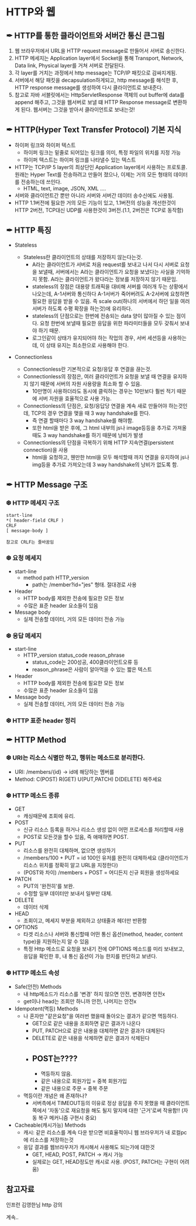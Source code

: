 # HTTP와 웹

## ✒︎ HTTP를 통한 클라이언트와 서버간 통신 큰그림
1. 웹 브라우저에서 URL을 HTTP request message로 만들어서 서버로 송신한다.
2. HTTP 메세지는 Application layer에서 Socket을 통해 Transport, Network, Data link, Physical layer를 거쳐 서버로 전달된다.
3. 각 layer를 거치는 과정에서 http message는 TCP/IP 패킷으로 감싸지게됨.
4. 서버에서 해당 패킷을 decapsulation하게되고, http message를 해석한 후, HTTP response message를 생성하여 다시 클라이언트로 보내준다.
5. 참고로 자바 서블릿에서는 HttpServletResponse 객체의 out buffer에 data를 append 해주고, 그것을 웹서버로 보낼 떄 HTTP Response message로 변환하게 된다. 웹서버는 그것을 받아서 클라이언트로 보내는것!


## ✒︎ HTTP(Hyper Text Transfer Protocol) 기본 지식
- 하이퍼 링크와 하이퍼 텍스트
  - 하이퍼 링크는 밑줄로 되어있는 링크를 의미, 특정 파일의 위치를 지정 가능
  - 하이퍼 텍스트는 하이퍼 링크를 나타낼수 있는 텍스트
- HTTP는 TCP/IP 5 layer의 최상단인 Application layer에서 사용하는 프로토콜. 원래는 Hyper Text를 전송하려고 만들어 졌으나, 이제는 거의 모든 형태의 데이터를 전송하는데 쓰인다.
  - HTML, text, image, JSON, XML ....
- 서버와 클라이언트간 뿐만 아니라 서버와 서버간 데이터 송수신에도 사용됨.
- HTTP 1.1버전에 필요한 거의 모든 기능이 있고, 1.1버전의 성능을 개선한것이 HTTP 2버전, TCP대신 UDP를 사용한것이 3버전.(1.1, 2버전은 TCP로 동작함)

## ✒︎ HTTP 특징
- Stateless
  - Stateless란 클라이언트의 상태를 저장하지 않는다는것.
    - A라는 클라이언트가 서버로 처음 request를 보내고 나서 다시 서버로 요청을 보낼때, 서버에서는 A라는 클라이언트가 요청을 보냈다는 사실을 기억하지 못함. A라는 클라이언트가 왔다라는 정보를 저장하지 않기 때문임. 
    - stateless의 장점은 대용량 트래픽을 대비해 서버를 여러개 두는 상황에서 나오는데, A-1서버와 통신하다 A-1서버가 죽어버려도 A-2서버에 요청하면 필요한 응답을 받을 수 있음. 즉 scale out(하나의 서버에서 하던 일을 여러 서버가 하도록 수평 확장을 하는것)에 유리하다.
    - stateless의 단점으로는 한번에 전송되는 data 양이 많아질 수 있는 점이다. 요청 한번에 보낼때 필요한 응답을 위한 파라미터들을 모두 갖춰서 보내야 하기 때문.
    - 로그인같이 상태가 유지되어야 하는 작업의 경우, 서버 세션등을 사용하는데, 이 상태 유지는 최소한으로 사용해야 한다.

- Connectionless
  - Connectionless란 기본적으로 요청/응답 후 연결을 끊는것.
  - Connectionless의 장점은, 여러 클라이언트가 요청을 보낼 때 연결을 유지하지 않기 때문에 서버의 자원 사용량을 최소화 할 수 있음.
    - 10만명이 사용하더라도 동시에 클릭하는 경우는 10만보다 훨씬 적기 때문에 서버 자원을 효율적으로 사용 가능.
  - Connectionless의 단점은, 요청/응답당 연결을 계속 새로 만들어야 하는것인데, TCP의 경우 연결을 맺을 때 3 way handshake를 한다.
    - 즉 연결 할때마다 3 way handshake를 해야함.
    - 또한 html을 받은 후에, 그 html 내부의 js나 image등등을 추가로 가져올때도 3 way handshake를 하기 때문에 낭비가 발생
  - Connectionless의 단점을 극복하기 위해 HTTP 지속연결(persistent connection)을 사용
    - html을 요청하고, 웬만한 html을 모두 해석할때 까지 연결을 유지하여 js나 img등을 추가로 가져오는데 3 way handshake의 낭비가 없도록 함.

## ✒︎ HTTP Message 구조
### ❆ HTTP 메세지 구조
```
start-line 
*( header-field CRLF )  
CRLF  
[ message-body ]  

참고로 CRLF는 줄바꿈임
```


### ❆ 요청 메세지
- start-line
  - method path HTTP_version
    - path는 /member?id="jes" 형태. 절대경로 사용
- Header
  - HTTP body를 제외한 전송에 필요한 모든 정보 
  - 수많은 표준 header 요소들이 있음
- Message body
  - 실제 전송할 데이터, 거의 모든 데이터 전송 가능


### ❆ 응답 메세지 
- start-line
  - HTTP_version status_code reason_phrase
    - status_code는 200성공, 400클라이언트오류 등
    - reason_phrase은 사람이 알아먹을 수 있는 짧은 텍스트 
- Header
  - HTTP body를 제외한 전송에 필요한 모든 정보 
  - 수많은 표준 header 요소들이 있음
- Message body
  - 실제 전송할 데이터, 거의 모든 데이터 전송 가능

### ❆ HTTP 표준 header 정리


## ✒︎ HTTP Method
### ❆ URI는 리소스 식별만 하고, 행위는 메소드로 분리한다.
- URI: /members/{id}  -> id에 해당하는 멤버를
- Method: C(POST) R(GET) U(PUT,PATCH) D(DELETE) 해주세요 

### ❆ HTTP 메소드 종류
- GET
  - 캐싱때문에 조회에 유리.
- POST
  - 신규 리소스 등록을 하거나 리소스 생성 없이 어떤 프로세스를 처리할때 사용
  - POST로 모든것을 할수 있음, 즉 애매하면 POST.
- PUT
  - 리소스를 완전히 대체하며, 없으면 생성하기
  - /members/100 + PUT = id 100인 유저를 완전히 대체하세요 (클라이언트가 리소스 위치를 정확히 알고 URL을 지정한다)
  - (POST와 차이) /members + POST = 어디든지 신규 회원을 생성하세요
- PATCH
  - PUT의 '완전히'를 보완.
  - 수정할 일부 데이터만 보내서 일부만 대체.
- DELETE
  - 데이터 삭제
- HEAD
  - 조회이고, 메세지 부분을 제외하고 상태줄과 헤더만 반환함
- OPTIONS
  - 타겟 리소스나 서버와 통신할때 어떤 통신 옵션(method, header, content type)을 지원하는지 알 수 있음
  - 특정 Http 메소드로 요청을 보내기 전에 OPTIONS 메소드를 미리 보내보고, 응답을 확인한 후, 내 통신 옵션이 가능 한지를 판단하고 보낸다.


### ❆ HTTP 메소드 속성
- Safe(안전) Methods
  - 내 http메소드가 리소스를 '변경' 하지 않으면 안전, 변경하면 안전x
  - get이나 head는 조회만 하니까 안전, 나머지는 안전x
- Idempotent(멱등) Methods
  - 나 혼자만 "같은요청"을 여러번 했을때 돌아오는 결과가 같으면 멱등하다.
    - GET으로 같은 내용을 조회하면 같은 결과가 나온다
    - PUT, PATCH으로 같은 내용을 대체하면 같은 결과가 대체된다
    - DELETE로 같은 내용을 삭제하면 같은 결과가 삭제된다
    - ## POST는????
      - 멱등하지 않음.
      - 같은 내용으로 회원가입 = 중복 회원가입
      - 같은 내용으로 주문 = 중복 주문
  - 멱등이란 개념은 왜 존재하나?
    - 서버측에서 TIMEOUT등의 이유로 정상 응답을 주지 못했을 때 클라이언트 쪽에서 '자동'으로 재요청을 해도 될지 말지에 대한 '근거'로써 작용함!! (자동 복구 메커니즘 구현시 중요)
- Cacheable(캐시가능) Methods
  - 캐시: 같은 리소스를 계속 다운 받으면 비효율적이니 웹 브라우저가 내 로컬pc에 리소스를 저장하는것
  - 응답 결과를 웹브라우저가 캐시해서 사용해도 되는가에 대한것
    - GET, HEAD, POST, PATCH -> 캐시 가능
    - 실제로는 GET, HEAD정도만 캐시로 사용. (POST, PATCH는 구현이 어려움)


## 참고자료
인프런 김영한님 http 강의


계속..